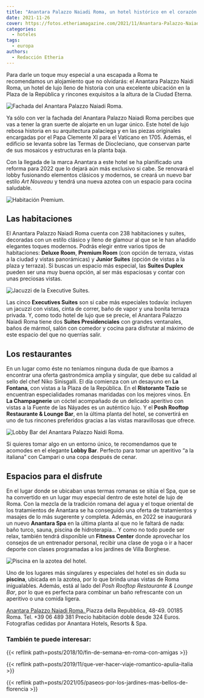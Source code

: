 ```yaml
---
title: "Anantara Palazzo Naiadi Roma, un hotel histórico en el corazón de Roma"
date: 2021-11-26
cover: https://fotos.etheriamagazine.com/2021/11/Anantara-Palazzo-Naiadi-Roma-Hotel-habitacion-Premium-terraza.jpg
categories: 
  - hoteles
tags: 
  - europa
authors: 
  - Redacción Etheria
---
```


Para darle un toque muy especial a una escapada a Roma te recomendamos un alojamiento que no olvidarás: el Anantara Palazzo Naidi Roma, un hotel de lujo lleno de historia con una excelente ubicación en la Plaza de la República y rincones exquisitos a la altura de la Ciudad Eterna.

![Fachada del Anantara Palazzo Naiadi Roma.](https://fotos.etheriamagazine.com/2021/11/Fachada-Anantara-palazzo-naiadi-roma.jpg "Fachada del Anantara Palazzo Naiadi Roma.")

Ya sólo con ver la fachada del Anantara Palazzo Naiadi Roma percibes que vas a tener la 
gran suerte de alojarte en un lugar único. Este hotel de lujo rebosa historia en su 
arquitectura palaciega y en las piezas originales encargadas por el Papa Clemente XI 
para el Vaticano en 1705. Además, el edificio se levanta sobre las Termas de 
Diocleciano, que conservan parte de sus mosaicos y estructuras en la planta baja. 

Con la llegada de la marca Anantara a este hotel se ha planificado una reforma para 2022 
que lo dejará aún más exclusivo si cabe. Se renovará el lobby fusionando elementos 
clásicos y modernos, se creará un nuevo bar estilo _Art Nouveau_ y tendrá una nueva 
azotea con un espacio para cocina saludable. 

![Habitación Premium.](https://fotos.etheriamagazine.com/2021/11/Anantara-Palazzo-Naiadi-Roma-Hotel-habitacion-Premium-terraza.jpg "Habitación Premium.")

## Las habitaciones

El Anantara Palazzo Naiadi Roma cuenta con 238 habitaciones y suites, decoradas con un 
estilo clásico y lleno de glamour al que se le han añadido elegantes toques modernos. 
Podrás elegir entre varios tipos de habitaciones: **Deluxe Room**, **Premium Room** (con 
opción de terraza, vistas a la ciudad y vistas panorámicas) y **Junior Suites** (opción 
de vistas a la plaza y terraza). Si buscas un espacio más especial, las **Suites 
Duplex** pueden ser una muy buena opción, al ser más espaciosas y contar con unas 
preciosas vistas. 

![Jacuzzi de la Executive Suites.](https://fotos.etheriamagazine.com/2021/11/Anantara-Palazzo-Naiadi-Roma-suite-ejecutiva.jpg "Jacuzzi de la Executive Suites.")

Las cinco **Executives Suites** son si cabe más especiales todavía: incluyen un jacuzzi 
con vistas, cinta de correr, baño de vapor y una bonita terraza privada. Y, como todo 
hotel de lujo que se precie, el Anantara Palazzo Naiadi Roma tiene dos **Suites 
Presidenciales** con grandes ventanales, baños de mármol, salón con comedor y cocina 
para disfrutar al máximo de este espacio del que no querrías salir. 

## Los restaurantes

En un lugar como éste no teníamos ninguna duda de que íbamos a encontrar una oferta 
gastronómica amplia y singular, que debe su calidad al sello del chef Niko Sinisgalli. 
El día comienza con un desayuno en **La Fontana**, con vistas a la Plaza de la 
República. En el **Ristorante Tazio** se encuentran especialidades romanas maridadas con 
los mejores vinos. En **La Champagnerie** un cóctel acompañado de un delicado aperitivo 
con vistas a la Fuente de las Náyades es un auténtico lujo. Y el **Posh Rooftop 
Restaurante & Lounge Bar**, en la última planta del hotel, se convertirá en uno de tus 
rincones preferidos gracias a las vistas maravillosas que ofrece. 

![Lobby Bar del Anantara Palazzo Naidi Roma.](https://fotos.etheriamagazine.com/2021/11/Render-Anantara-Palazzo-Naiadi-Roma-lobby-bar.jpg "Lobby Bar del Anantara Palazzo Naidi Roma.")

Si quieres tomar algo en un entorno único, te recomendamos que te acomodes en el 
elegante **Lobby Bar**. Perfecto para tomar un aperitivo “a la italiana” con Campari o 
una copa después de cenar. 

## Espacios para el disfrute

En el lugar donde se ubicaban unas termas romanas se sitúa el Spa, que se ha convertido 
en un lugar muy especial dentro de este hotel de lujo de Roma. Con la mezcla de la 
tradición romana del agua y el toque oriental de los tratamientos de Anantara se ha 
conseguido una oferta de tratamientos y masajes de lo más sugerente y completa. Además, 
en 2022 se inaugurará un nuevo **Anantara Spa** en la última planta al que no le faltará 
de nada: baño turco, sauna, piscina de hidroterapia… Y como no todo puede ser relax, 
también tendrá disponible un **Fitness Center** donde aprovechar los consejos de un 
entrenador personal, recibir una clase de yoga o ir a hacer deporte con clases 
programadas a los jardines de Villa Borghese. 

![Piscina en la azotea del hotel.](https://fotos.etheriamagazine.com/2021/11/hotel-Anantara-Palazzo-Naiadi-Roma-Pool_Rooftop.jpg "Piscina en la azotea del hotel.")

Uno de los lugares más singulares y especiales del hotel es sin duda su **piscina**, 
ubicada en la azotea, por lo que brinda unas vistas de Roma inigualables. Además, está 
al lado del _Posh Rooftop Restaurante & Lounge Bar_, por lo que es perfecta para 
combinar un baño refrescante con un aperitivo o una comida ligera. 

[Anantara Palazzo Naiadi Roma. ](https://www.anantara.com/en/palazzo-naiadi-rome)Piazza 
della Repubblica, 48-49. 00185 Roma. Tel. +39 06 489 381 Precio habitación doble desde 
324 Euros. Fotografías cedidas por Anantara Hotels, Resorts & Spa. 

### También te puede interesar:

{{< reflink path=posts/2018/10/fin-de-semana-en-roma-con-amigas >}} 

{{< reflink path=posts/2019/11/que-ver-hacer-viaje-romantico-apulia-italia >}} 

{{< reflink path=posts/2021/05/paseos-por-los-jardines-mas-bellos-de-florencia >}}
